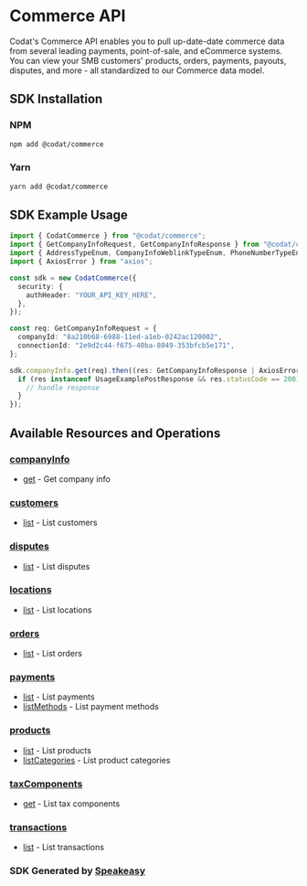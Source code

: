 # Commerce API

Codat's Commerce API enables you to pull up-date-date commerce data from several leading payments, point-of-sale, and eCommerce systems.
You can view your SMB customers' products, orders, payments, payouts, disputes, and more - all standardized to our Commerce data model.

<!-- Start SDK Installation -->
## SDK Installation

### NPM

```bash
npm add @codat/commerce
```

### Yarn

```bash
yarn add @codat/commerce
```
<!-- End SDK Installation -->

## SDK Example Usage
<!-- Start SDK Example Usage -->
```typescript
import { CodatCommerce } from "@codat/commerce";
import { GetCompanyInfoRequest, GetCompanyInfoResponse } from "@codat/commerce/dist/sdk/models/operations";
import { AddressTypeEnum, CompanyInfoWeblinkTypeEnum, PhoneNumberTypeEnum } from "@codat/commerce/dist/sdk/models/shared";
import { AxiosError } from "axios";

const sdk = new CodatCommerce({
  security: {
    authHeader: "YOUR_API_KEY_HERE",
  },
});

const req: GetCompanyInfoRequest = {
  companyId: "8a210b68-6988-11ed-a1eb-0242ac120002",
  connectionId: "2e9d2c44-f675-40ba-8049-353bfcb5e171",
};

sdk.companyInfo.get(req).then((res: GetCompanyInfoResponse | AxiosError) => {
  if (res instanceof UsageExamplePostResponse && res.statusCode == 200) {
    // handle response
  }
});
```
<!-- End SDK Example Usage -->

<!-- Start SDK Available Operations -->
## Available Resources and Operations


### [companyInfo](docs/companyinfo/README.md)

* [get](docs/companyinfo/README.md#get) - Get company info

### [customers](docs/customers/README.md)

* [list](docs/customers/README.md#list) - List customers

### [disputes](docs/disputes/README.md)

* [list](docs/disputes/README.md#list) - List disputes

### [locations](docs/locations/README.md)

* [list](docs/locations/README.md#list) - List locations

### [orders](docs/orders/README.md)

* [list](docs/orders/README.md#list) - List orders

### [payments](docs/payments/README.md)

* [list](docs/payments/README.md#list) - List payments
* [listMethods](docs/payments/README.md#listmethods) - List payment methods

### [products](docs/products/README.md)

* [list](docs/products/README.md#list) - List products
* [listCategories](docs/products/README.md#listcategories) - List product categories

### [taxComponents](docs/taxcomponents/README.md)

* [get](docs/taxcomponents/README.md#get) - List tax components

### [transactions](docs/transactions/README.md)

* [list](docs/transactions/README.md#list) - List transactions
<!-- End SDK Available Operations -->

### SDK Generated by [Speakeasy](https://docs.speakeasyapi.dev/docs/using-speakeasy/client-sdks)
